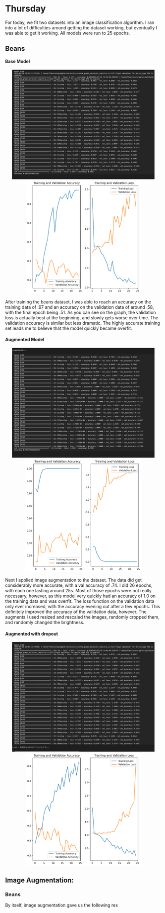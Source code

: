 # Thursday 

For today, we fit two datasets into an image classification algorithm. I ran into a lot of difficulties around getting the dataset working, but eventually I was able to get it working. All models were run to 25 epochs.

## Beans

#### Base Model 



<p align="middle">
  <img src="beans_orig.png" alt="beans_orig" style="zoom: 45%;" />
  <img src="beans_orig_graph.png" alt="beans_orig_graph" style="zoom: 57%;" />
</p>





After training the beans dataset, I was able to reach an accuracy on the training data of .97 and an accuracy on the validation data of around .58, with the final epoch being .51. As you can see on the graph, the validation loss is actually best at  the beginning, and slowly gets worse over time. The validation accuracy is similar but less dramatic. The highly accurate training set leads me to believe that the model quickly became overfit. 

#### Augmented Model

<p align="middle">
  <img src="thurs2img/beans_aug.png" alt="beans_aug" style="zoom: 45%;" />
  <img src="thurs2img/beans_aug_graph.png" alt="beans_aug_graph" style="zoom: 57%;" />
</p>



Next I applied image augmentation to the dataset. The data did get considerably more accurate, with a val accuracy of .74. I did 26 epochs, with each one lasting around 25s. Most of those epochs were not really necessary, however, as this model very quickly had an accuracy of 1.0 on the training data and was overfit. The loss function on the validation data only ever increased, with the accuracy evening out after a few epochs. This definitely improved the accuracy of the validation data, however. The augments I used resized and rescaled the images, randomly cropped them, and randomly changed the brightness. 

#### Augmented with dropout

<p align="middle">
  <img src="thurs2img/beans_aug_dropout.png" alt="beans_aug_dropout" style="zoom: 45%;" />
  <img src="thurs2img/beans_aug_dropout_graph.png" alt="beans_aug_dropout_graph" style="zoom: 57%;" />
</p>











## Image Augmentation: 

### Beans 

By itself, image augmentation gave us the following res
